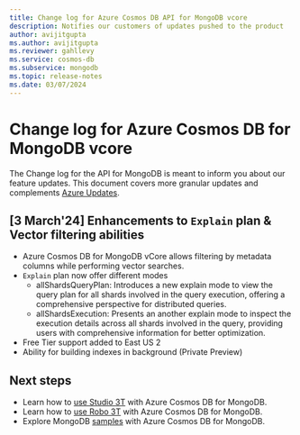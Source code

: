 ```yaml
---
title: Change log for Azure Cosmos DB API for MongoDB vcore
description: Notifies our customers of updates pushed to the product
author: avijitgupta
ms.author: avijitgupta
ms.reviewer: gahllevy
ms.service: cosmos-db
ms.subservice: mongodb
ms.topic: release-notes
ms.date: 03/07/2024
---
```


# Change log for Azure Cosmos DB for MongoDB vcore

The Change log for the API for MongoDB is meant to inform you about our feature updates. This document covers more granular updates and complements [Azure Updates](https://azure.microsoft.com/updates/).

## [3 March'24] Enhancements to `Explain` plan & Vector filtering abilities

* Azure Cosmos DB for MongoDB vCore allows filtering by metadata columns while performing vector searches. 
* `Explain` plan now offer different modes
	* allShardsQueryPlan: Introduces a new explain mode to view the query plan for all shards involved in the query execution, offering a comprehensive perspective for distributed queries.
	* allShardsExecution: Presents an another explain mode to inspect the execution details across all shards involved in the query, providing users with comprehensive information for better optimization. 
* Free Tier support added to East US 2
* Ability for building indexes in background (Private Preview)

## Next steps

* Learn how to [use Studio 3T](../connect-using-mongochef.md) with Azure Cosmos DB for MongoDB.
* Learn how to [use Robo 3T](/articles/cosmos-db/mongodb/connect-using-robomongo.md) with Azure Cosmos DB for MongoDB.
* Explore MongoDB [samples](/articles/cosmos-db/mongodb/nodejs-console-app.md) with Azure Cosmos DB for MongoDB.
